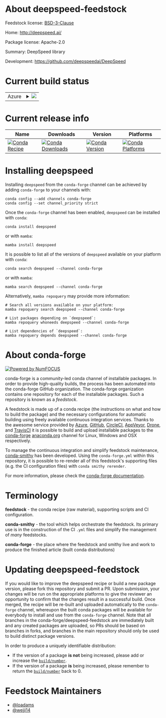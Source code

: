 About deepspeed-feedstock
=========================

Feedstock license: [BSD-3-Clause](https://github.com/conda-forge/deepspeed-feedstock/blob/main/LICENSE.txt)

Home: http://deepspeed.ai/

Package license: Apache-2.0

Summary: DeepSpeed library

Development: https://github.com/deepspeedai/DeepSpeed

Current build status
====================


<table>
    
  <tr>
    <td>Azure</td>
    <td>
      <details>
        <summary>
          <a href="https://dev.azure.com/conda-forge/feedstock-builds/_build/latest?definitionId=18449&branchName=main">
            <img src="https://dev.azure.com/conda-forge/feedstock-builds/_apis/build/status/deepspeed-feedstock?branchName=main">
          </a>
        </summary>
        <table>
          <thead><tr><th>Variant</th><th>Status</th></tr></thead>
          <tbody><tr>
              <td>linux_64_cuda_compiler_version12.9python3.10.____cpython</td>
              <td>
                <a href="https://dev.azure.com/conda-forge/feedstock-builds/_build/latest?definitionId=18449&branchName=main">
                  <img src="https://dev.azure.com/conda-forge/feedstock-builds/_apis/build/status/deepspeed-feedstock?branchName=main&jobName=linux&configuration=linux%20linux_64_cuda_compiler_version12.9python3.10.____cpython" alt="variant">
                </a>
              </td>
            </tr><tr>
              <td>linux_64_cuda_compiler_version12.9python3.11.____cpython</td>
              <td>
                <a href="https://dev.azure.com/conda-forge/feedstock-builds/_build/latest?definitionId=18449&branchName=main">
                  <img src="https://dev.azure.com/conda-forge/feedstock-builds/_apis/build/status/deepspeed-feedstock?branchName=main&jobName=linux&configuration=linux%20linux_64_cuda_compiler_version12.9python3.11.____cpython" alt="variant">
                </a>
              </td>
            </tr><tr>
              <td>linux_64_cuda_compiler_version12.9python3.12.____cpython</td>
              <td>
                <a href="https://dev.azure.com/conda-forge/feedstock-builds/_build/latest?definitionId=18449&branchName=main">
                  <img src="https://dev.azure.com/conda-forge/feedstock-builds/_apis/build/status/deepspeed-feedstock?branchName=main&jobName=linux&configuration=linux%20linux_64_cuda_compiler_version12.9python3.12.____cpython" alt="variant">
                </a>
              </td>
            </tr><tr>
              <td>linux_64_cuda_compiler_version12.9python3.13.____cp313</td>
              <td>
                <a href="https://dev.azure.com/conda-forge/feedstock-builds/_build/latest?definitionId=18449&branchName=main">
                  <img src="https://dev.azure.com/conda-forge/feedstock-builds/_apis/build/status/deepspeed-feedstock?branchName=main&jobName=linux&configuration=linux%20linux_64_cuda_compiler_version12.9python3.13.____cp313" alt="variant">
                </a>
              </td>
            </tr><tr>
              <td>linux_64_cuda_compiler_versionNonepython3.10.____cpython</td>
              <td>
                <a href="https://dev.azure.com/conda-forge/feedstock-builds/_build/latest?definitionId=18449&branchName=main">
                  <img src="https://dev.azure.com/conda-forge/feedstock-builds/_apis/build/status/deepspeed-feedstock?branchName=main&jobName=linux&configuration=linux%20linux_64_cuda_compiler_versionNonepython3.10.____cpython" alt="variant">
                </a>
              </td>
            </tr><tr>
              <td>linux_64_cuda_compiler_versionNonepython3.11.____cpython</td>
              <td>
                <a href="https://dev.azure.com/conda-forge/feedstock-builds/_build/latest?definitionId=18449&branchName=main">
                  <img src="https://dev.azure.com/conda-forge/feedstock-builds/_apis/build/status/deepspeed-feedstock?branchName=main&jobName=linux&configuration=linux%20linux_64_cuda_compiler_versionNonepython3.11.____cpython" alt="variant">
                </a>
              </td>
            </tr><tr>
              <td>linux_64_cuda_compiler_versionNonepython3.12.____cpython</td>
              <td>
                <a href="https://dev.azure.com/conda-forge/feedstock-builds/_build/latest?definitionId=18449&branchName=main">
                  <img src="https://dev.azure.com/conda-forge/feedstock-builds/_apis/build/status/deepspeed-feedstock?branchName=main&jobName=linux&configuration=linux%20linux_64_cuda_compiler_versionNonepython3.12.____cpython" alt="variant">
                </a>
              </td>
            </tr><tr>
              <td>linux_64_cuda_compiler_versionNonepython3.13.____cp313</td>
              <td>
                <a href="https://dev.azure.com/conda-forge/feedstock-builds/_build/latest?definitionId=18449&branchName=main">
                  <img src="https://dev.azure.com/conda-forge/feedstock-builds/_apis/build/status/deepspeed-feedstock?branchName=main&jobName=linux&configuration=linux%20linux_64_cuda_compiler_versionNonepython3.13.____cp313" alt="variant">
                </a>
              </td>
            </tr><tr>
              <td>osx_64_python3.10.____cpython</td>
              <td>
                <a href="https://dev.azure.com/conda-forge/feedstock-builds/_build/latest?definitionId=18449&branchName=main">
                  <img src="https://dev.azure.com/conda-forge/feedstock-builds/_apis/build/status/deepspeed-feedstock?branchName=main&jobName=osx&configuration=osx%20osx_64_python3.10.____cpython" alt="variant">
                </a>
              </td>
            </tr><tr>
              <td>osx_64_python3.11.____cpython</td>
              <td>
                <a href="https://dev.azure.com/conda-forge/feedstock-builds/_build/latest?definitionId=18449&branchName=main">
                  <img src="https://dev.azure.com/conda-forge/feedstock-builds/_apis/build/status/deepspeed-feedstock?branchName=main&jobName=osx&configuration=osx%20osx_64_python3.11.____cpython" alt="variant">
                </a>
              </td>
            </tr><tr>
              <td>osx_64_python3.12.____cpython</td>
              <td>
                <a href="https://dev.azure.com/conda-forge/feedstock-builds/_build/latest?definitionId=18449&branchName=main">
                  <img src="https://dev.azure.com/conda-forge/feedstock-builds/_apis/build/status/deepspeed-feedstock?branchName=main&jobName=osx&configuration=osx%20osx_64_python3.12.____cpython" alt="variant">
                </a>
              </td>
            </tr><tr>
              <td>osx_64_python3.13.____cp313</td>
              <td>
                <a href="https://dev.azure.com/conda-forge/feedstock-builds/_build/latest?definitionId=18449&branchName=main">
                  <img src="https://dev.azure.com/conda-forge/feedstock-builds/_apis/build/status/deepspeed-feedstock?branchName=main&jobName=osx&configuration=osx%20osx_64_python3.13.____cp313" alt="variant">
                </a>
              </td>
            </tr><tr>
              <td>osx_arm64_python3.10.____cpython</td>
              <td>
                <a href="https://dev.azure.com/conda-forge/feedstock-builds/_build/latest?definitionId=18449&branchName=main">
                  <img src="https://dev.azure.com/conda-forge/feedstock-builds/_apis/build/status/deepspeed-feedstock?branchName=main&jobName=osx&configuration=osx%20osx_arm64_python3.10.____cpython" alt="variant">
                </a>
              </td>
            </tr><tr>
              <td>osx_arm64_python3.11.____cpython</td>
              <td>
                <a href="https://dev.azure.com/conda-forge/feedstock-builds/_build/latest?definitionId=18449&branchName=main">
                  <img src="https://dev.azure.com/conda-forge/feedstock-builds/_apis/build/status/deepspeed-feedstock?branchName=main&jobName=osx&configuration=osx%20osx_arm64_python3.11.____cpython" alt="variant">
                </a>
              </td>
            </tr><tr>
              <td>osx_arm64_python3.12.____cpython</td>
              <td>
                <a href="https://dev.azure.com/conda-forge/feedstock-builds/_build/latest?definitionId=18449&branchName=main">
                  <img src="https://dev.azure.com/conda-forge/feedstock-builds/_apis/build/status/deepspeed-feedstock?branchName=main&jobName=osx&configuration=osx%20osx_arm64_python3.12.____cpython" alt="variant">
                </a>
              </td>
            </tr><tr>
              <td>osx_arm64_python3.13.____cp313</td>
              <td>
                <a href="https://dev.azure.com/conda-forge/feedstock-builds/_build/latest?definitionId=18449&branchName=main">
                  <img src="https://dev.azure.com/conda-forge/feedstock-builds/_apis/build/status/deepspeed-feedstock?branchName=main&jobName=osx&configuration=osx%20osx_arm64_python3.13.____cp313" alt="variant">
                </a>
              </td>
            </tr>
          </tbody>
        </table>
      </details>
    </td>
  </tr>
</table>

Current release info
====================

| Name | Downloads | Version | Platforms |
| --- | --- | --- | --- |
| [![Conda Recipe](https://img.shields.io/badge/recipe-deepspeed-green.svg)](https://anaconda.org/conda-forge/deepspeed) | [![Conda Downloads](https://img.shields.io/conda/dn/conda-forge/deepspeed.svg)](https://anaconda.org/conda-forge/deepspeed) | [![Conda Version](https://img.shields.io/conda/vn/conda-forge/deepspeed.svg)](https://anaconda.org/conda-forge/deepspeed) | [![Conda Platforms](https://img.shields.io/conda/pn/conda-forge/deepspeed.svg)](https://anaconda.org/conda-forge/deepspeed) |

Installing deepspeed
====================

Installing `deepspeed` from the `conda-forge` channel can be achieved by adding `conda-forge` to your channels with:

```
conda config --add channels conda-forge
conda config --set channel_priority strict
```

Once the `conda-forge` channel has been enabled, `deepspeed` can be installed with `conda`:

```
conda install deepspeed
```

or with `mamba`:

```
mamba install deepspeed
```

It is possible to list all of the versions of `deepspeed` available on your platform with `conda`:

```
conda search deepspeed --channel conda-forge
```

or with `mamba`:

```
mamba search deepspeed --channel conda-forge
```

Alternatively, `mamba repoquery` may provide more information:

```
# Search all versions available on your platform:
mamba repoquery search deepspeed --channel conda-forge

# List packages depending on `deepspeed`:
mamba repoquery whoneeds deepspeed --channel conda-forge

# List dependencies of `deepspeed`:
mamba repoquery depends deepspeed --channel conda-forge
```


About conda-forge
=================

[![Powered by
NumFOCUS](https://img.shields.io/badge/powered%20by-NumFOCUS-orange.svg?style=flat&colorA=E1523D&colorB=007D8A)](https://numfocus.org)

conda-forge is a community-led conda channel of installable packages.
In order to provide high-quality builds, the process has been automated into the
conda-forge GitHub organization. The conda-forge organization contains one repository
for each of the installable packages. Such a repository is known as a *feedstock*.

A feedstock is made up of a conda recipe (the instructions on what and how to build
the package) and the necessary configurations for automatic building using freely
available continuous integration services. Thanks to the awesome service provided by
[Azure](https://azure.microsoft.com/en-us/services/devops/), [GitHub](https://github.com/),
[CircleCI](https://circleci.com/), [AppVeyor](https://www.appveyor.com/),
[Drone](https://cloud.drone.io/welcome), and [TravisCI](https://travis-ci.com/)
it is possible to build and upload installable packages to the
[conda-forge](https://anaconda.org/conda-forge) [anaconda.org](https://anaconda.org/)
channel for Linux, Windows and OSX respectively.

To manage the continuous integration and simplify feedstock maintenance,
[conda-smithy](https://github.com/conda-forge/conda-smithy) has been developed.
Using the ``conda-forge.yml`` within this repository, it is possible to re-render all of
this feedstock's supporting files (e.g. the CI configuration files) with ``conda smithy rerender``.

For more information, please check the [conda-forge documentation](https://conda-forge.org/docs/).

Terminology
===========

**feedstock** - the conda recipe (raw material), supporting scripts and CI configuration.

**conda-smithy** - the tool which helps orchestrate the feedstock.
                   Its primary use is in the construction of the CI ``.yml`` files
                   and simplify the management of *many* feedstocks.

**conda-forge** - the place where the feedstock and smithy live and work to
                  produce the finished article (built conda distributions)


Updating deepspeed-feedstock
============================

If you would like to improve the deepspeed recipe or build a new
package version, please fork this repository and submit a PR. Upon submission,
your changes will be run on the appropriate platforms to give the reviewer an
opportunity to confirm that the changes result in a successful build. Once
merged, the recipe will be re-built and uploaded automatically to the
`conda-forge` channel, whereupon the built conda packages will be available for
everybody to install and use from the `conda-forge` channel.
Note that all branches in the conda-forge/deepspeed-feedstock are
immediately built and any created packages are uploaded, so PRs should be based
on branches in forks, and branches in the main repository should only be used to
build distinct package versions.

In order to produce a uniquely identifiable distribution:
 * If the version of a package **is not** being increased, please add or increase
   the [``build/number``](https://docs.conda.io/projects/conda-build/en/latest/resources/define-metadata.html#build-number-and-string).
 * If the version of a package **is** being increased, please remember to return
   the [``build/number``](https://docs.conda.io/projects/conda-build/en/latest/resources/define-metadata.html#build-number-and-string)
   back to 0.

Feedstock Maintainers
=====================

* [@loadams](https://github.com/loadams/)
* [@weiji14](https://github.com/weiji14/)

